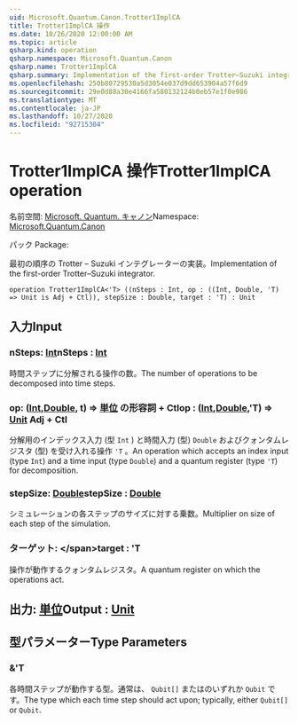 ```yaml
---
uid: Microsoft.Quantum.Canon.Trotter1ImplCA
title: Trotter1ImplCA 操作
ms.date: 10/26/2020 12:00:00 AM
ms.topic: article
qsharp.kind: operation
qsharp.namespace: Microsoft.Quantum.Canon
qsharp.name: Trotter1ImplCA
qsharp.summary: Implementation of the first-order Trotter–Suzuki integrator.
ms.openlocfilehash: 250b80729530a5d3054e037d9dd653904a57f6d9
ms.sourcegitcommit: 29e0d88a30e4166fa580132124b0eb57e1f0e986
ms.translationtype: MT
ms.contentlocale: ja-JP
ms.lasthandoff: 10/27/2020
ms.locfileid: "92715304"
---
```

# <a name="trotter1implca-operation"></a><span data-ttu-id="5d6da-102">Trotter1ImplCA 操作</span><span class="sxs-lookup"><span data-stu-id="5d6da-102">Trotter1ImplCA operation</span></span>

<span data-ttu-id="5d6da-103">名前空間: [Microsoft. Quantum. キャノン](xref:Microsoft.Quantum.Canon)</span><span class="sxs-lookup"><span data-stu-id="5d6da-103">Namespace: [Microsoft.Quantum.Canon](xref:Microsoft.Quantum.Canon)</span></span>

<span data-ttu-id="5d6da-104">パック [](https://nuget.org/packages/)</span><span class="sxs-lookup"><span data-stu-id="5d6da-104">Package: [](https://nuget.org/packages/)</span></span>


<span data-ttu-id="5d6da-105">最初の順序の Trotter – Suzuki インテグレーターの実装。</span><span class="sxs-lookup"><span data-stu-id="5d6da-105">Implementation of the first-order Trotter–Suzuki integrator.</span></span>

```qsharp
operation Trotter1ImplCA<'T> ((nSteps : Int, op : ((Int, Double, 'T) => Unit is Adj + Ctl)), stepSize : Double, target : 'T) : Unit
```


## <a name="input"></a><span data-ttu-id="5d6da-106">入力</span><span class="sxs-lookup"><span data-stu-id="5d6da-106">Input</span></span>

### <a name="nsteps--int"></a><span data-ttu-id="5d6da-107">nSteps: [Int](xref:microsoft.quantum.lang-ref.int)</span><span class="sxs-lookup"><span data-stu-id="5d6da-107">nSteps : [Int](xref:microsoft.quantum.lang-ref.int)</span></span>

<span data-ttu-id="5d6da-108">時間ステップに分解される操作の数。</span><span class="sxs-lookup"><span data-stu-id="5d6da-108">The number of operations to be decomposed into time steps.</span></span>


### <a name="op--intdoublet--unit-adj--ctl"></a><span data-ttu-id="5d6da-109">op: ([Int](xref:microsoft.quantum.lang-ref.int),[Double](xref:microsoft.quantum.lang-ref.double), t) => [単位](xref:microsoft.quantum.lang-ref.unit) の形容詞 + Ctl</span><span class="sxs-lookup"><span data-stu-id="5d6da-109">op : ([Int](xref:microsoft.quantum.lang-ref.int),[Double](xref:microsoft.quantum.lang-ref.double),'T) => [Unit](xref:microsoft.quantum.lang-ref.unit) Adj + Ctl</span></span>

<span data-ttu-id="5d6da-110">分解用のインデックス入力 (型 `Int` ) と時間入力 (型) `Double` およびクォンタムレジスタ (型) を受け入れる操作 `'T` 。</span><span class="sxs-lookup"><span data-stu-id="5d6da-110">An operation which accepts an index input (type `Int`) and a time input (type `Double`) and a quantum register (type `'T`) for decomposition.</span></span>


### <a name="stepsize--double"></a><span data-ttu-id="5d6da-111">stepSize: [Double](xref:microsoft.quantum.lang-ref.double)</span><span class="sxs-lookup"><span data-stu-id="5d6da-111">stepSize : [Double](xref:microsoft.quantum.lang-ref.double)</span></span>

<span data-ttu-id="5d6da-112">シミュレーションの各ステップのサイズに対する乗数。</span><span class="sxs-lookup"><span data-stu-id="5d6da-112">Multiplier on size of each step of the simulation.</span></span>


### <a name="target--t"></a><span data-ttu-id="5d6da-113">ターゲット: \</span><span class="sxs-lookup"><span data-stu-id="5d6da-113">target : 'T</span></span>

<span data-ttu-id="5d6da-114">操作が動作するクォンタムレジスタ。</span><span class="sxs-lookup"><span data-stu-id="5d6da-114">A quantum register on which the operations act.</span></span>



## <a name="output--unit"></a><span data-ttu-id="5d6da-115">出力: [単位](xref:microsoft.quantum.lang-ref.unit)</span><span class="sxs-lookup"><span data-stu-id="5d6da-115">Output : [Unit](xref:microsoft.quantum.lang-ref.unit)</span></span>



## <a name="type-parameters"></a><span data-ttu-id="5d6da-116">型パラメーター</span><span class="sxs-lookup"><span data-stu-id="5d6da-116">Type Parameters</span></span>

### <a name="t"></a><span data-ttu-id="5d6da-117">&</span><span class="sxs-lookup"><span data-stu-id="5d6da-117">'T</span></span>

<span data-ttu-id="5d6da-118">各時間ステップが動作する型。通常は、 `Qubit[]` またはのいずれか `Qubit` です。</span><span class="sxs-lookup"><span data-stu-id="5d6da-118">The type which each time step should act upon; typically, either `Qubit[]` or `Qubit`.</span></span>